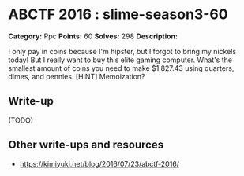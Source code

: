 # ABCTF 2016 : slime-season3-60

**Category:** Ppc
**Points:** 60
**Solves:** 298
**Description:**

I only pay in coins because I'm hipster, but I forgot to bring my nickels today! But I really want to buy this elite gaming computer. What's the smallest amount of coins you need to make $1,827.43 using quarters, dimes, and pennies.
[HINT] Memoization?

## Write-up

(TODO)

## Other write-ups and resources

* https://kimiyuki.net/blog/2016/07/23/abctf-2016/
